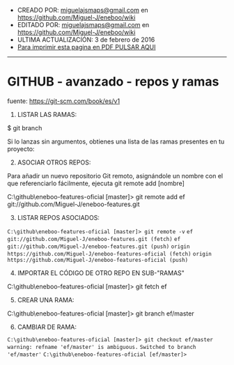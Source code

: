 * CREADO POR: miguelajsmaps@gmail.com en https://github.com/Miguel-J/eneboo/wiki
* EDITADO POR: miguelajsmaps@gmail.com en https://github.com/Miguel-J/eneboo/wiki
* ULTIMA ACTUALIZACIÓN: 3 de febrero de 2016
* [Para imprimir esta pagina en PDF PULSAR AQUI](https://gitprint.com/Miguel-J/eneboo/wiki/GITHUB---avanzado---repos-y-ramas)

----

# GITHUB - avanzado - repos y ramas

fuente: https://git-scm.com/book/es/v1

1. LISTAR LAS RAMAS:

$ git branch

Si lo lanzas sin argumentos, obtienes una lista de las ramas presentes en tu proyecto:

2. ASOCIAR OTROS REPOS:

Para añadir un nuevo repositorio Git remoto, asignándole un nombre con el que referenciarlo fácilmente, ejecuta git remote add [nombre] 

C:\github\eneboo-features-oficial [master]> git remote add ef git://github.com/Miguel-J/eneboo-features.git

3. LISTAR REPOS ASOCIADOS:

`C:\github\eneboo-features-oficial [master]> git remote -v`
`ef      git://github.com/Miguel-J/eneboo-features.git (fetch)`
`ef      git://github.com/Miguel-J/eneboo-features.git (push)`
`origin  https://github.com/Miguel-J/eneboo-features-oficial (fetch)`
`origin  https://github.com/Miguel-J/eneboo-features-oficial (push)` 

4. IMPORTAR EL CÓDIGO DE OTRO REPO EN SUB-"RAMAS"

C:\github\eneboo-features-oficial [master]> git fetch ef

5. CREAR UNA RAMA:

C:\github\eneboo-features-oficial [master]> git branch ef/master

6. CAMBIAR DE RAMA:

`C:\github\eneboo-features-oficial [master]> git checkout ef/master`
`warning: refname 'ef/master' is ambiguous.`
`Switched to branch 'ef/master'`
`C:\github\eneboo-features-oficial [ef/master]>`

